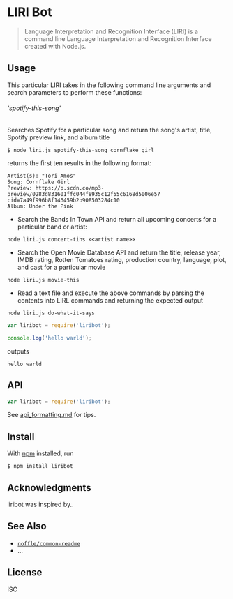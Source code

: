 # LIRI Bot

> Language Interpretation and Recognition Interface (LIRI) is a command line Language Interpretation and Recognition Interface created with Node.js.

## Usage

This particular LIRI takes in the following command line arguments and search parameters to perform these functions:

###### 'spotify-this-song'

Searches Spotify for a particular song and return the song's artist, title, Spotify preview link, and album title

```
$ node liri.js spotify-this-song cornflake girl
```

returns the first ten results in the following format:

```
Artist(s): "Tori Amos"
Song: Cornflake Girl
Preview: https://p.scdn.co/mp3-preview/0283d831601ffc044f8935c12f55c6168d5006e5?cid=7a49f996b8f146459b2b908503284c10
Album: Under the Pink
```

- Search the Bands In Town API and return all upcoming concerts for a particular band or artist:

`node liri.js concert-tihs <<artist name>>`

- Search the Open Movie Database API and return the title, release year, IMDB rating, Rotten Tomatoes rating, production country, language, plot, and cast for a particular movie

`node liri.js movie-this`

- Read a text file and execute the above commands by parsing the contents into LIRL commands and returning the expected output

`node liri.js do-what-it-says`

```js
var liribot = require('liribot');

console.log('hello warld');
```

outputs

```
hello warld
```

## API

```js
var liribot = require('liribot');
```

See [api_formatting.md](api_formatting.md) for tips.

## Install

With [npm](https://npmjs.org/) installed, run

```
$ npm install liribot
```

## Acknowledgments

liribot was inspired by..

## See Also

- [`noffle/common-readme`](https://github.com/noffle/common-readme)
- ...

## License

ISC
